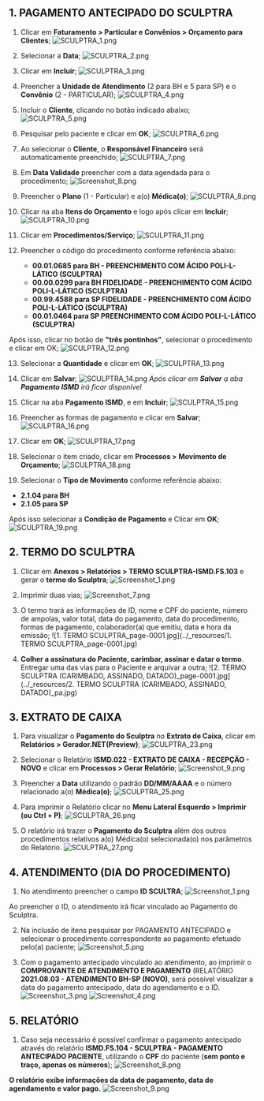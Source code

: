 ## 1. PAGAMENTO ANTECIPADO DO SCULPTRA

1.  Clicar em **Faturamento > Particular e Convênios > Orçamento para Clientes**;
    ![SCULPTRA_1.png](../_resources/SCULPTRA_1.png)
    
2.  Selecionar a **Data**;
    ![SCULPTRA_2.png](../_resources/SCULPTRA_2.png)
    
3.  Clicar em **Incluir**;
    ![SCULPTRA_3.png](../_resources/SCULPTRA_3.png)
    
4.  Preencher a **Unidade de Atendimento** (2 para BH e 5 para SP) e o **Convênio** (2 - PARTICULAR);
    ![SCULPTRA_4.png](../_resources/SCULPTRA_4.png)
    
5.  Incluir o **Cliente**, clicando no botão indicado abaixo;
    ![SCULPTRA_5.png](../_resources/SCULPTRA_5.png)
    
6.  Pesquisar pelo paciente e clicar em **OK**;
    ![SCULPTRA_6.png](../_resources/SCULPTRA_6.png)
    
7.  Ao selecionar o **Cliente**, o **Responsável Financeiro** será automaticamente preenchido;
    ![SCULPTRA_7.png](../_resources/SCULPTRA_7.png)
    
8.  Em **Data Validade** preencher com a data agendada para o procedimento;
    ![Screenshot_8.png](../_resources/Screenshot_8-1.png)
    
9.  Preencher o **Plano** (1 - Particular) e a(o) **Médica(o)**;
    ![SCULPTRA_8.png](../_resources/SCULPTRA_8.png)
    
10. Clicar na aba **Itens do Orçamento** e logo após clicar em **Incluir**;
    ![SCULPTRA_10.png](../_resources/SCULPTRA_10.png)
    
11. Clicar em **Procedimentos/Serviço**;
    ![SCULPTRA_11.png](../_resources/SCULPTRA_11.png)
    
12. Preencher o código do procedimento conforme referência abaixo:
    
    - **00.01.0685 para BH - PREENCHIMENTO COM ÁCIDO POLI-L-LÁTICO (SCULPTRA)**
    - **00.00.0299 para BH FIDELIDADE - PREENCHIMENTO COM ÁCIDO POLI-L-LÁTICO (SCULPTRA)**
    - **00.99.4588 para SP FIDELIDADE - PREENCHIMENTO COM ÁCIDO POLI-L-LÁTICO (SCULPTRA)**
    - **00.01.0464 para SP PREENCHIMENTO COM ÁCIDO POLI-L-LÁTICO (SCULPTRA)**

Após isso, clicar no botão de **"três pontinhos"**, selecionar o procedimento e clicar em OK;
![SCULPTRA_12.png](../_resources/SCULPTRA_12.png)

13. Selecionar a **Quantidade** e clicar em **OK**;
    ![SCULPTRA_13.png](../_resources/SCULPTRA_13.png)
    
14. Clicar em **Salvar**;
    ![SCULPTRA_14.png](../_resources/SCULPTRA_14.png)
    *Após clicar em **Salvar** a aba **Pagamento ISMD** irá ficar disponível*
    
15. Clicar na aba **Pagamento ISMD**, e em **Incluir**;
    ![SCULPTRA_15.png](../_resources/SCULPTRA_15.png)
    
16. Preencher as formas de pagamento e clicar em **Salvar**;
    ![SCULPTRA_16.png](../_resources/SCULPTRA_16.png)
    
17. Clicar em **OK**;
    ![SCULPTRA_17.png](../_resources/SCULPTRA_17.png)
    
18. Selecionar o item criado, clicar em **Processos > Movimento de Orçamento**;
    ![SCULPTRA_18.png](../_resources/SCULPTRA_18.png)
    
19. Selecionar o **Tipo de Movimento** conforme referência abaixo:
    

- **2.1.04 para BH**
- **2.1.05 para SP**

Após isso selecionar a **Condição de Pagamento** e Clicar em **OK**;
![SCULPTRA_19.png](../_resources/SCULPTRA_19.png)

## 2. TERMO DO SCULPTRA

1.  Clicar em **Anexos > Relatórios > TERMO SCULPTRA-ISMD.FS.103** e gerar o **termo do Sculptra**;
    ![Screenshot_1.png](../_resources/Screenshot_1-3.png)
    
2.  Imprimir duas vias;
    ![Screenshot_7.png](../_resources/Screenshot_7-2.png)
    
3.  O termo trará as informações de ID, nome e CPF do paciente, número de ampolas, valor total, data do pagamento, data do procedimento, formas de pagamento, colaborador(a) que emitiu, data e hora da emissão;
    ![1. TERMO SCULPTRA_page-0001.jpg](../_resources/1. TERMO SCULPTRA_page-0001.jpg)
    
4.  **Colher a assinatura do Paciente, carimbar, assinar e datar o termo**. Entregar uma das vias para o Paciente e arquivar a outra;
    ![2. TERMO SCULPTRA (CARIMBADO, ASSINADO, DATADO)_page-0001.jpg](../_resources/2. TERMO SCULPTRA (CARIMBADO, ASSINADO, DATADO)_pa.jpg)
    

## 3. EXTRATO DE CAIXA

1.  Para visualizar o **Pagamento do Sculptra** no **Extrato de Caixa**, clicar em **Relatórios > Gerador.NET(Preview)**;
    ![SCULPTRA_23.png](../_resources/SCULPTRA_23.png)
    
2.  Selecionar o Relatório **ISMD.022 - EXTRATO DE CAIXA - RECEPÇÃO - NOVO** e clicar em **Processos > Gerar Relatório**;
    ![Screenshot_9.png](../_resources/Screenshot_9-2.png)
    
3.  Preencher a **Data** utilizando o padrão **DD/MM/AAAA** e o número relacionado a(o) **Médica(o)**;
    ![SCULPTRA_25.png](../_resources/SCULPTRA_25.png)
    
4.  Para imprimir o Relatório clicar no **Menu Lateral Esquerdo > Imprimir (ou Ctrl + P)**;
    ![SCULPTRA_26.png](../_resources/SCULPTRA_26.png)
    
5.  O relatório irá trazer o **Pagamento do Sculptra** além dos outros procedimentos relativos a(o) Médica(o) selecionada(o) nos parâmetros do Relatório.
    ![SCULPTRA_27.png](../_resources/SCULPTRA_27.png)
    

## 4. ATENDIMENTO (DIA DO PROCEDIMENTO)

1. No atendimento preencher o campo **ID SCULTRA**;
![Screenshot_1.png](../_resources/Screenshot_1-4.png)

Ao preencher o ID, o atendimento irá ficar vinculado ao Pagamento do Sculptra. 

2. Na inclusão de itens pesquisar por PAGAMENTO ANTECIPADO e selecionar o procedimento correspondente ao pagamento efetuado pelo(a) paciente; 
![Screenshot_5.png](../_resources/Screenshot_5-4.png)

3. Com o pagamento antecipado vinculado ao atendimento, ao imprimir o **COMPROVANTE DE ATENDIMENTO E PAGAMENTO** (RELATÓRIO **2021.08.03 - ATENDIMENTO BH-SP (NOVO)**, será possível visualizar a data do pagamento antecipado, data do agendamento e o ID.
![Screenshot_3.png](../_resources/Screenshot_3-2.png)
![Screenshot_4.png](../_resources/Screenshot_4-4.png)

## 5. RELATÓRIO 

1. Caso seja necessário é possível confirmar o pagamento antecipado através do relatório **ISMD.FS.104 - SCULPTRA - PAGAMENTO ANTECIPADO PACIENTE**, utilizando o **CPF** do paciente (**sem ponto e traço, apenas os números**);
![Screenshot_8.png](../_resources/Screenshot_8-2.png)

**O relatório exibe informações da data de pagamento, data de agendamento e valor pago.**
![Screenshot_9.png](../_resources/Screenshot_9-1.png)










